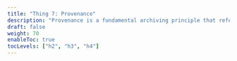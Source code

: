 ```yaml
---
title: "Thing 7: Provenance"
description: "Provenance is a fundamental archiving principle that refers to information about the origins, chain of custody, and ownership of an object, which helps to establish the object’s authenticity and authority.  In the context of research compendium components, knowledge about their sources, creation, and transformation over time is critical to assessing the quality, reliability, and trustworthiness of the compendium as well as the research outputs it serves to substantiate."
draft: false
weight: 70
enableToc: true
tocLevels: ["h2", "h3", "h4"]
---
```

